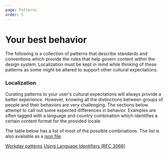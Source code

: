 ```yaml
---
page: Patterns
order: 5
---
```


# Your best **behavior**

The following is a collection of patterns that describe standards and conventions which provide the rules that help govern content within the design system. Localization must be kept in mind while thinking of these patterns as some might be altered to support other cultural expectations.

### Localization
Curating patterns to your user's cultural expectations will always provide a better experience. However, knowing all the distinctions between groups of people and their behaviors are very challenging. The sections below attempt to call out some expected differences in behavior. Examples are often tagged with a language and country combination which identifies a certain content format for the provided locale.

The table below has a list of most of the possible combinations. The list is also available as a [json file](json/isoLanguageCountryCodes.json).

<locale-table></locale-table>

[Workday patterns](https://design.workday.com/content/language-and-style/acronyms)
[Using Language Identifiers (RFC 3066)](http://www.i18nguy.com/unicode/language-identifiers.html)